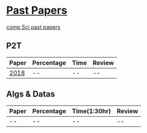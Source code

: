 # [Past Papers]()
[comp Sci past papers](https://moodle.gla.ac.uk/course/view.php?id=21505)


## P2T
Paper|Percentage|Time|Review
-----|----------|-----|-------
[2018](https://moodle.gla.ac.uk/pluginfile.php/8608242/mod_resource/content/1/PHYS2003_1_Physics_2T__Prog_Under_Linux_201804.pdf)|--|--|--


## Algs & Datas
Paper|Percentage|Time(1:30hr)|Review
-----|----------|-----|-------
--|--|--|--
